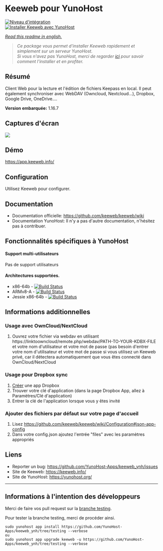 # Keeweb pour YunoHost

[![Niveau d'intégration](https://dash.yunohost.org/integration/keeweb.svg)](https://dash.yunohost.org/appci/app/keeweb)  
[![Installer Keeweb avec YunoHost](https://install-app.yunohost.org/install-with-yunohost.png)](https://install-app.yunohost.org/?app=keeweb)

*[Read this readme in english.](./README.md)*

> *Ce package vous permet d'installer Keeweb rapidement et simplement sur un serveur YunoHost.  
Si vous n'avez pas YunoHost, merci de regarder [ici](https://yunohost.org/#/install_fr) pour savoir comment l'installer et en profiter.*

## Résumé
Client Web pour la lecture et l'édition de fichiers Keepass en local. Il peut également synchroniser avec WebDAV (Owncloud, Nextcloud...), Dropbox, Google Drive, OneDrive....

**Version embarquée:** 1.16.7

## Captures d'écran

![](https://github.com/keeweb/keeweb/blob/master/img/screenshot.png)

## Démo

https://app.keeweb.info/

## Configuration

Utilisez Keeweb pour configurer.

## Documentation

 * Documentation officielle: https://github.com/keeweb/keeweb/wiki
 * Documentation YunoHost: Il n'y a pas d'autre documentation, n'hésitez pas à contribuer.

## Fonctionnalités spécifiques à YunoHost

#### Support multi-utilisateurs

Pas de support utilisateurs

#### Architectures supportées.

* x86-64b - [![Build Status](https://ci-apps.yunohost.org/ci/logs/keeweb%20%28Community%29.svg)](https://ci-apps.yunohost.org/ci/apps/keeweb/)
* ARMv8-A - [![Build Status](https://ci-apps-arm.yunohost.org/ci/logs/keeweb%20%28Community%29.svg)](https://ci-apps-arm.yunohost.org/ci/apps/keeweb/)
* Jessie x86-64b - [![Build Status](https://ci-stretch.nohost.me/ci/logs/keeweb%20%28Community%29.svg)](https://ci-stretch.nohost.me/ci/apps/keeweb/)

## Informations additionnelles

### Usage avec OwnCloud/NextCloud
1. Ouvrez votre fichier via webdav en utilisant https://linktoowncloud/remote.php/webdav/PATH-TO-YOUR-KDBX-FILE et votre nom d'utilisateur et votre mot de passe (pas besoin d'entrer votre nom d'utilisateur et votre mot de passe si vous utilisez un Keeweb privé, car il détectera automatiquement que vous êtes connecté dans OwnCloud/NextCloud

### Usage pour Dropbox sync
1. [Créer](https://www.dropbox.com/developers/apps/create) une app Dropbox
2. Trouver votre clé d'application (dans la page Dropbox App, allez à Paramètres/Clé d'application)
3. Entrer la clé de l'application lorsque vous y êtes invité

### Ajouter des fichiers par défaut sur votre page d'accueil
1. Lisez https://github.com/keeweb/keeweb/wiki/Configuration#json-app-config
2. Dans votre config.json ajoutez l'entrée "files" avec les paramètres appropriés

## Liens

 * Reporter un bug: https://github.com/YunoHost-Apps/keeweb_ynh/issues
 * Site de Keeweb: https://keeweb.info/
 * Site de YunoHost: https://yunohost.org/

---

Informations à l'intention des développeurs
----------------

Merci de faire vos pull request sur la [branche testing](https://github.com/YunoHost-Apps/keeweb_ynh/tree/testing).

Pour tester la branche testing, merci de procéder ainsi.
```
sudo yunohost app install https://github.com/YunoHost-Apps/keeweb_ynh/tree/testing --verbose
ou
sudo yunohost app upgrade keeweb -u https://github.com/YunoHost-Apps/keeweb_ynh/tree/testing --verbose
```
